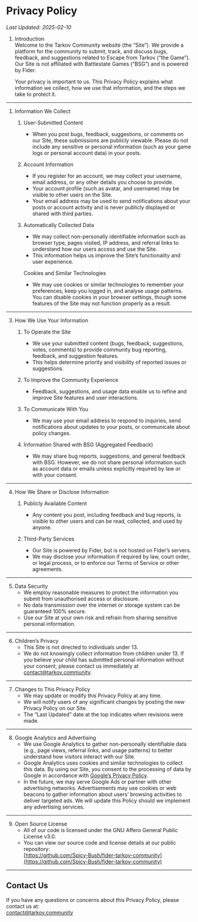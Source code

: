 # Privacy Policy

_Last Updated: 2025-02-10_

1. Introduction  
   Welcome to the Tarkov Community website (the “Site”). We provide a platform for the community to submit, track, and discuss bugs, feedback, and suggestions related to Escape from Tarkov (“the Game”). Our Site is not affiliated with Battlestate Games (“BSG”) and is powered by Fider.

   Your privacy is important to us. This Privacy Policy explains what information we collect, how we use that information, and the steps we take to protect it.

---

1. Information We Collect  

   1. User-Submitted Content  
      - When you post bugs, feedback, suggestions, or comments on our Site, these submissions are publicly viewable. Please do not include any sensitive or personal information (such as your game logs or personal account data) in your posts.

   2. Account Information  
      - If you register for an account, we may collect your username, email address, or any other details you choose to provide.  
      - Your account profile (such as avatar, and username) may be visible to other users on the Site.  
      - Your email address may be used to send notifications about your posts or account activity and is never publicly displayed or shared with third parties.

   3. Automatically Collected Data  
      - We may collect non-personally identifiable information such as browser type, pages visited, IP address, and referral links to understand how our users access and use the Site.  
      - This information helps us improve the Site’s functionality and user experience.

      Cookies and Similar Technologies  
      - We may use cookies or similar technologies to remember your preferences, keep you logged in, and analyse usage patterns. You can disable cookies in your browser settings, though some features of the Site may not function properly as a result.

---

3. How We Use Your Information  
   1. To Operate the Site  
      - We use your submitted content (bugs, feedback, suggestions, votes, comments) to provide community bug reporting, feedback, and suggestion features.
      - This helps determine priority and visibility of reported issues or suggestions.

   2. To Improve the Community Experience  
      - Feedback, suggestions, and usage data enable us to refine and improve Site features and user interactions.

   3. To Communicate With You  
      - We may use your email address to respond to inquiries, send notifications about updates to your posts, or communicate about policy changes.

   4. Information Shared with BSG (Aggregated Feedback)  
      - We may share bug reports, suggestions, and general feedback with BSG. However, we do not share personal information such as account data or emails unless explicitly required by law or with your consent.

---

4. How We Share or Disclose Information  
   1. Publicly Available Content  
      - Any content you post, including feedback and bug reports, is visible to other users and can be read, collected, and used by anyone.

   2. Third-Party Services  
      - Our Site is powered by Fider, but is not hosted on Fider’s servers.  
      - We may disclose your information if required by law, court order, or legal process, or to enforce our Terms of Service or other agreements.

---

5. Data Security  
   - We employ reasonable measures to protect the information you submit from unauthorised access or disclosure.  
   - No data transmission over the internet or storage system can be guaranteed 100% secure.  
   - Use our Site at your own risk and refrain from sharing sensitive personal information.

---

6. Children’s Privacy  
   - This Site is not directed to individuals under 13.  
   - We do not knowingly collect information from children under 13. If you believe your child has submitted personal information without your consent, please contact us immediately at [contact@tarkov.community](mailto:contact@tarkov.community).

---

7. Changes to This Privacy Policy  
   - We may update or modify this Privacy Policy at any time.  
   - We will notify users of any significant changes by posting the new Privacy Policy on our Site.  
   - The “Last Updated” date at the top indicates when revisions were made.

---

8. Google Analytics and Advertising  
   - We use Google Analytics to gather non-personally identifiable data (e.g., page views, referral links, and usage patterns) to better understand how visitors interact with our Site.  
   - Google Analytics uses cookies and similar technologies to collect this data. By using our Site, you consent to the processing of data by Google in accordance with [Google’s Privacy Policy](https://policies.google.com/privacy).  
   - In the future, we may serve Google Ads or partner with other advertising networks. Advertisements may use cookies or web beacons to gather information about users’ browsing activities to deliver targeted ads. We will update this Policy should we implement any advertising services.

---

9. Open Source License  
   - All of our code is licensed under the GNU Affero General Public License v3.0.  
   - You can view our source code and license details at our public repository:  
     [https://github.com/Spicy-Bush/fider-tarkov-community](https://github.com/Spicy-Bush/fider-tarkov-community)

---

## Contact Us
If you have any questions or concerns about this Privacy Policy, please contact us at:  
[contact@tarkov.community](mailto:contact@tarkov.community)
